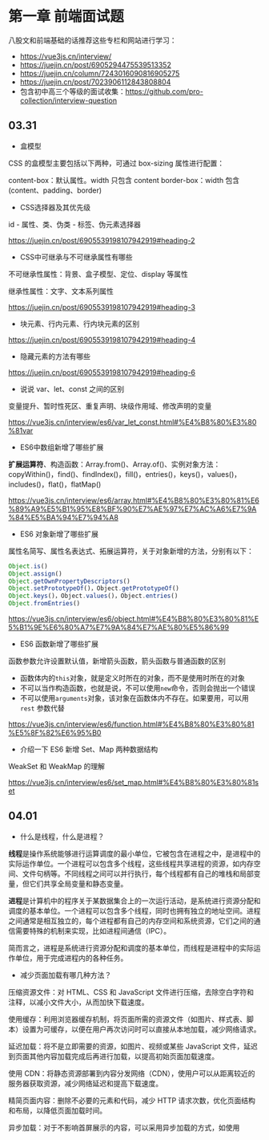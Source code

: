# 第一章 前端面试题

八股文和前端基础的话推荐这些专栏和网站进行学习：

- https://vue3js.cn/interview/
- https://juejin.cn/post/6905294475539513352
- https://juejin.cn/column/7243016090816905275
- https://juejin.cn/post/7023906112843808804
- 包含初中高三个等级的面试收集：https://github.com/pro-collection/interview-question



## 03.31

- 盒模型

CSS 的盒模型主要包括以下两种，可通过 box-sizing 属性进行配置：

content-box：默认属性。width 只包含 content
border-box：width 包含 (content、padding、border)



- CSS选择器及其优先级

id - 属性、类、伪类 - 标签、伪元素选择器

https://juejin.cn/post/6905539198107942919#heading-2



- CSS中可继承与不可继承属性有哪些

不可继承性属性：背景、盒子模型、定位、display 等属性

继承性属性：文字、文本系列属性

https://juejin.cn/post/6905539198107942919#heading-3



- 块元素、行内元素、行内块元素的区别

https://juejin.cn/post/6905539198107942919#heading-4



- 隐藏元素的方法有哪些

https://juejin.cn/post/6905539198107942919#heading-6



- 说说 var、let、const 之间的区别

变量提升、暂时性死区、重复声明、块级作用域、修改声明的变量

https://vue3js.cn/interview/es6/var_let_const.html#%E4%B8%80%E3%80%81var



- ES6中数组新增了哪些扩展

**扩展运算符**、构造函数：Array.from()、Array.of()、实例对象方法：copyWithin()，find()、findIndex()，fill()，entries()，keys()，values()，includes()，flat()，flatMap()

https://vue3js.cn/interview/es6/array.html#%E4%B8%80%E3%80%81%E6%89%A9%E5%B1%95%E8%BF%90%E7%AE%97%E7%AC%A6%E7%9A%84%E5%BA%94%E7%94%A8



- ES6 对象新增了哪些扩展

属性名简写、属性名表达式、拓展运算符，关于对象新增的方法，分别有以下：
```js
Object.is()
Object.assign()
Object.getOwnPropertyDescriptors()
Object.setPrototypeOf()，Object.getPrototypeOf()
Object.keys()，Object.values()，Object.entries()
Object.fromEntries()
```
https://vue3js.cn/interview/es6/object.html#%E4%B8%80%E3%80%81%E5%B1%9E%E6%80%A7%E7%9A%84%E7%AE%80%E5%86%99



- ES6 函数新增了哪些扩展

函数参数允许设置默认值，新增箭头函数，箭头函数与普通函数的区别

- 函数体内的`this`对象，就是定义时所在的对象，而不是使用时所在的对象
- 不可以当作构造函数，也就是说，不可以使用`new`命令，否则会抛出一个错误
- 不可以使用`arguments`对象，该对象在函数体内不存在。如果要用，可以用 `rest` 参数代替

https://vue3js.cn/interview/es6/function.html#%E4%B8%80%E3%80%81%E5%8F%82%E6%95%B0



- 介绍一下 ES6 新增 Set、Map 两种数据结构

WeakSet 和 WeakMap 的理解

https://vue3js.cn/interview/es6/set_map.html#%E4%B8%80%E3%80%81set



## 04.01

- 什么是线程，什么是进程？

**线程**是操作系统能够进行运算调度的最小单位，它被包含在进程之中，是进程中的实际运作单位。一个进程可以包含多个线程，这些线程共享进程的资源，如内存空间、文件句柄等。不同线程之间可以并行执行，每个线程都有自己的堆栈和局部变量，但它们共享全局变量和静态变量。

**进程**是计算机中的程序关于某数据集合上的一次运行活动，是系统进行资源分配和调度的基本单位。一个进程可以包含多个线程，同时也拥有独立的地址空间。进程之间通常是相互独立的，每个进程都有自己的内存空间和系统资源，它们之间的通信需要特殊的机制来实现，比如进程间通信（IPC）。

简而言之，进程是系统进行资源分配和调度的基本单位，而线程是进程中的实际运作单位，用于完成进程内的各种任务。



- 减少页面加载有哪几种方法？

压缩资源文件：对 HTML、CSS 和 JavaScript 文件进行压缩，去除空白字符和注释，以减小文件大小，从而加快下载速度。

使用缓存：利用浏览器缓存机制，将页面所需的资源文件（如图片、样式表、脚本）设置为可缓存，以便在用户再次访问时可以直接从本地加载，减少网络请求。

延迟加载：将不是立即需要的资源，如图片、视频或某些 JavaScript 文件，延迟到页面其他内容加载完成后再进行加载，以提高初始页面加载速度。

使用 CDN：将静态资源部署到内容分发网络（CDN），使用户可以从距离较近的服务器获取资源，减少网络延迟和提高下载速度。

精简页面内容：删除不必要的元素和代码，减少 HTTP 请求次数，优化页面结构和布局，以降低页面加载时间。

异步加载：对于不影响首屏展示的内容，可以采用异步加载的方式，如使用<script>标签的async和defer属性，使页面在下载 JavaScript 文件时能够同时加载其他内容。



- Promis 的应用

https://vue3js.cn/interview/es6/promise.html#%E4%B8%80%E3%80%81%E4%BB%8B%E7%BB%8D



- 原型与原型链

```js
function Cat() {}
const cat = new Cat()

// 原型链
cat.__proto__ = Cat.ProtoType
Cat.ProtoType.__proto__ = Object.Prototype
Object.Prototype = null
```

ProtoType 称为构造函数的原型，当要获取一个对象的属性和方法时，就可以通过原型链层层追溯

https://juejin.cn/post/6844903989088092174



- 浅拷贝和深拷贝的什么，利用循环递归的方式手写深拷贝

https://vue3js.cn/interview/JavaScript/copy.html#%E4%B8%80%E3%80%81%E6%95%B0%E6%8D%AE%E7%B1%BB%E5%9E%8B%E5%AD%98%E5%82%A8



- 什么是闭包

例如计数器、延迟调用、回调等闭包的应用，其核心思想还是创建私有变量和延长变量的生命周期

https://vue3js.cn/interview/JavaScript/closure.html#%E4%B8%80%E3%80%81%E6%98%AF%E4%BB%80%E4%B9%88



- 谈谈对 this 对象的理解

https://vue3js.cn/interview/JavaScript/this.html#%E4%B8%80%E3%80%81%E5%AE%9A%E4%B9%89



- 说说 JavaScript 中的事件模型

https://vue3js.cn/interview/JavaScript/event_Model.html




- typeof 与 instanceof 区别

https://vue3js.cn/interview/JavaScript/typeof_instanceof.html#%E4%B8%80%E3%80%81typeof



- 说说你对事件循环的理解

同步任务、异步任务，宏任务、微任务

https://vue3js.cn/interview/JavaScript/event_loop.html




- react 与 vue 数组中 key 的作用是什么

diff算法需要比对虚拟dom的修改，然后异步的渲染到页面中，当出现大量相同的标签时，vnode会首先判断key和标签名是否一致，如果一致再去判断子节点一致，使用key可以帮助diff算法提升判断的速度，在页面重新渲染时更快消耗更少

https://q.shanyue.tech/fe/react/72



- 什么是 virtual DOM

打开了函数式 UI 编程的大门，dom 把渲染过程抽象化了，从而使得组件的抽象能力也得到提升，并且可以适配 DOM 以外的渲染目标。Virtual DOM 在牺牲(牺牲很关键)部分性能的前提下，增加了可维护性

https://q.shanyue.tech/fe/react/70



- React hooks 的优点有哪些

点击链接查看和 Kimi 智能助手的对话 https://kimi.moonshot.cn/share/co7a4l9hd0n1ufg6hfcg



- 有哪些常见的 React Hooks？

https://vue3js.cn/interview/React/React%20Hooks.html



- zustand 的优点

https://kimi.moonshot.cn/share/co5aruhhmfr8ji71aqvg





## 04.02

从今天开始主要针对这篇专栏进行八股文的背诵：https://juejin.cn/column/7243016090816905275

- Computed 和 Watch 的区别
- 常见的事件修饰符及其作用
- v-if 和 v-show 的区别
- data 为什么是一个函数而不是对象
- 谈谈MVVM架构
- 使用 Object.defineProperty() 来进行数据劫持有什么缺点？
- 双向数据绑定的原理
- 说一下Vue的生命周期
- 说说 Vue Router 的 hash模式
- Reac生命周期是怎样的?
- 虚拟DOM实现原理?
- setState到底是异步还是同步?
- React如何进行组件/逻辑复用?
- redux的工作流程?
- Vuex 是什么？核心流程？



## 04.03
从今天继续针对这篇专栏进行八股文的背诵：https://juejin.cn/column/7243016090816905275

- Vue3.0有什么更新
- defineProperty和proxy的区别
- Diff 算法
- Vue 为什么要设置 key？
- 为什么不建议用index作为key?
- React 合成事件是什么？
- 用过哪些 React Hook
- React Hooks 原理？



JS 基础这一块面试题也得加强：https://juejin.cn/post/7244335987575521336#heading-0

- 为什么0.1+0.2 ! == 0.3，精度丢失问题
- typeof null 输出 object 的原因分析
- 箭头函数的 this 指向情况：https://juejin.cn/post/7310415386405765159
- JS 的 new 操作符做了哪些事情
- 垃圾回收机制
- 哪些情况会导致内存泄漏



## 04.04

- React中组件之间如何通信？

https://vue3js.cn/interview/React/communication.html



- 说说对React中类组件和函数组件的理解？有什么区别？

https://vue3js.cn/interview/React/class_function%20component.html



- 说说对高阶组件的理解？应用场景?

把通用的逻辑放在高阶组件中，对组件实现一致的处理，从而实现代码的复用

所以，高阶组件的主要功能是封装并分离组件的通用逻辑，让通用逻辑在组件间更好地被复用

https://vue3js.cn/interview/React/High%20order%20components.html




- 说说你是如何提高组件的渲染效率的？

父组件渲染导致子组件渲染，子组件并没有发生任何改变，这时候就可以从避免无谓的渲染

https://vue3js.cn/interview/React/improve_render.html



- Vue组件之间的通信方式都有哪些？

https://vue3js.cn/interview/vue/communication.html



- Vue3.0 所采用的 Composition Api 与 Vue2.x 使用的 Options Api 有什么不同？

https://vue3js.cn/interview/vue3/composition.html



- **双向数据绑定是什么，如何简单的手动实现？（难点）**

先讲一遍 MVVM 架构，再讲一下 Vue 是如何实现双向数据绑定的，手写双向数据绑定的原理

https://vue3js.cn/interview/vue/bind.html



- **什么是 Diff 算法（难点）**

https://juejin.cn/post/7250012486992511033#heading-25



- Javascript 本地存储的方式有哪些？区别及应用场景？

https://vue3js.cn/interview/JavaScript/cache.html



- 说说 Javascript 数字精度丢失的问题，如何解决？

计算机存储双精度浮点数需要先把十进制数转换为二进制的科学记数法的形式，**因为存储时有位数限制（64位），并且某些十进制的浮点数在转换为二进制数时会出现无限循环，会造成二进制的舍入操作(0舍1入)，当再转换为十进制时就造成了计算误差**

https://vue3js.cn/interview/JavaScript/loss_accuracy.html



- 如何判断一个元素是否在可视区域中？

https://vue3js.cn/interview/JavaScript/visible.html



- 什么是 CSRF 攻击？

https://juejin.cn/post/7256702654578409532#heading-0



- **进程与线程的概念**

https://juejin.cn/post/7256702654578409532#heading-2



- **对浏览器的缓存机制的理解？强缓存和协商缓存？**

https://juejin.cn/post/7256702654578409532#heading-3



- 浏览器的渲染过程

https://vue3js.cn/interview/http/after_url.html#%E9%A1%B5%E9%9D%A2%E6%B8%B2%E6%9F%93



- 说说地址栏输入 URL 敲下回车后发生了什么

URL 解析、DNS 查询、TCP 连接、HTTP 请求、响应请求、响应资源解析、页面渲染

https://vue3js.cn/interview/http/after_url.html



## 04.05

- 说说TCP为什么需要三次握手和四次挥手？

https://vue3js.cn/interview/http/handshakes_waves.html



- 说说HTTP 常见的状态码有哪些，适用场景

https://vue3js.cn/interview/http/status.html



- css 加载会造成阻塞吗？

https://juejin.cn/post/7256702654578409532#heading-5



- 重排（回流）和重绘有什么区别，什么会引发重排，什么会引发重绘

https://juejin.cn/post/7256702654578409532#heading-6



- **什么是同源策略**

同源策略是一种规定，它是浏览器最核心也是最基本的安全功能，如果缺少了同源策略浏览器的安全功能将会受到影响。所谓同源是指：域名、协议、端口相同，同源策略又分为以下两种：XMLHttpRequest 同源策略、DOM 同源策略

https://juejin.cn/post/7256702654578409532#heading-9



- **如何解决跨域问题**

CORS：跨域资源共享，只要服务端添加一个 `Access-Control-Allow-Origin` 请求头设置为我们的目标域名，这个 HTTP 头就决定浏览器允许我们获取跨域请求的响应

JSONP：它的原理就是利用 `<script>` 标签没有跨域限制，通过 `<script>` 标签 src 属性，发送带有 `callback` 函数的 **GET请求**，服务端将接口返回数据拼凑到 `callback` 函数中，返回给浏览器，从而前端再利用 `callback` 函数拿到返回的数据

Proxy：网络代理模式，有以下几种解决方案：1. 我们可以通过 `webpack` 为我们起一个本地服务器作为请求的代理对象，通过该服务器转发请求至目标服务器，得到结果再转发给前端 2. 此外还可通过一些 node 服务端比如 express 实现代理请求转发 3. 最后是直接可以在服务器上配置 Nginx 实现反向代理从而实现跨域

https://juejin.cn/post/7256702654578409532#heading-10

https://vue3js.cn/interview/vue/cors.html



## 04.06

- async 与 await，`await` 会阻塞下面的代码（即加入微任务队列）

https://vue3js.cn/interview/JavaScript/event_loop.html#%E4%B8%89%E3%80%81async%E4%B8%8Eawait



- git rebase 和 git merge 的区别？

https://juejin.cn/post/7257441472458604599#heading-7



- JS 继承有哪些？有什么优缺点？

原型链继承、构造函数继承、组合继承、使用 `Object.create` 实现浅拷贝对象、寄生组合式继承（class 语法糖采用形式）

https://vue3js.cn/interview/JavaScript/inherit.html



# 第二章 前端笔试题

 ## 04.05

今天主要参考文章：https://juejin.cn/post/6959043611161952269

- 异步&事件循环（1 - 12）



## 04.06

今天主要参考文章：https://juejin.cn/post/6959043611161952269





# 第三章 算法与手写

## 04.04

今天的手写题主要参考：https://juejin.cn/post/7023906112843808804#heading-0

- 手写 new 操作符

- 手写科里化函数
- 使用setTimeout构建setInterval
- 手写instanceof
- 实现一个LRU缓存函数，可获取数据和写入数据，如果数据量超出时则删除最久未使用的数据值



## 04.05

今天的手写题主要参考：https://juejin.cn/post/7023906112843808804#heading-13

- 简单实现 发布订阅模式
- 实现JSON.parse
- 递归循环实现基础的深拷贝：https://vue3js.cn/interview/JavaScript/copy.html
- 手写防抖和节流
- 手写数组去重
- 手写 call、apply
- 手写bind，既要实现改变指向又要兼容构造函数



## 04.06

今天的手写题主要参考：https://juejin.cn/post/6994594642280857630

- 手写 Promise，实现基本 Promise 回调与 then 链式调用
- 手写 Promise.all
- 手写 Promise.race
- 手写 Promise.allSettled



- 冒泡排序

https://www.hello-algo.com/chapter_sorting/bubble_sort/



- 插入排序

https://www.hello-algo.com/chapter_sorting/insertion_sort/#1141



- 快速排序

https://www.hello-algo.com/chapter_sorting/quick_sort/





# 第四章 项目难点

## 小智问卷

- 介绍项目

首先进入全部问卷，展示我的列表卡片渲染，讲解一下这里展示了当前用户所有的问卷信息列表，展示卡片的所有按钮，列表实现了响应式排列、顶部可通过过滤条件获取问卷列表。展示星标问卷、回收站等页面。

讲解项目中封装了全局弹窗组件，点击个人中心进行展示。然后退出登录，展示用户登录页和注册页，讲解发送验证码的使用，前端封装了滑动验证的模态框，后端实现了阿里云手机发送验证码业务。

之后页面展示问卷编辑器，选中画布上的问卷组件即可修改组件的信息。展示左侧添加可复用的问卷组件。展示拖拽排序，展示上方编辑器工具栏。点击发布问卷，展示问卷统计页面和图表信息。

点击投放问卷进入答卷表单页面，回答一个表单后提交即可，演示到此结束。



- 为什么想做这样一个项目

毕业设计、接触过问卷系统的使用、开发一套实用性网站系统、用到自己学过的技术栈、全栈开发、巩固编程能力

点击链接查看和 Kimi 智能助手的对话 https://kimi.moonshot.cn/share/co6kvhhkqq4ojc0mpg90



- 问卷编辑器开发

首先第一个难点就是问卷编辑器的开发，不仅要配置问卷组件数据结构，使其能够灵活扩展和复用。另外还要便于大量问卷数据进行存储。图层、画布、属性表单，三者的数据如何联动？

1. `src/components/QuestionGenerator/QuestionCheckbox/components/Component.tsx` 组件负责画布展示
2. `src/components/QuestionGenerator/QuestionCheckbox/components/PropComponent.tsx` 组件负责提供属性表单
3. `src/views/EditQuestion/index.tsx` 页面组件只需根据问卷生成器提供的问卷配置进行规范的渲染即可
4. 然后前端只需维护好的问卷组件列表 `questionComInfoList`，调用保存接口时返回给后端存储即可



- 答卷表单的开发

首先是基于 Antd 的 From 进行了二次封装，使得无需编写冗余的 tsx 代码只需要一份简单的配置对象即可一键式生成一份表单。然后再在答卷生成页面 `src/views/AnswerForm/components/FormWrapper.tsx` 中编写了一个函数进行问卷组件类型到表单组件类型的映射，从而利用 `questionComInfoList` 一键式生成答卷表单



## Vue3 项目

Vue3 项目由于电脑本地没有拉取代码，无法本地调试，具体代码设计可以查看 Github 上的项目，里面也有记录这个项目的开发笔记，Vue3 项目和小程序项目都是去年上半年写的，这边可能不太好做演示。这两个技术栈我这边入职前肯定会复习复习，再写个小项目练练手。



## 公司项目

关于公司项目能学到的经验就是：

1. 首次接触到企业级别的大型项目，从搭建开发环境到项目运行起来踩了一点坑但也学到的经验。

2. 公司是进行多人开发的，于是针对 Git 的掌握程度也得到了提高，熟悉了常用的分支操作、合并操作、处理冲突还有发版提交
3. 学习了丰富的组件封装思想，像复杂的页面级通用表格组件还有根据后端返回的档案数据动态生成页面级查询组件
4. 学到了与后端进行接口联调的经验，更深入的了解了从反向代理到接口响应的流程
5. 参与了产品需求迭代的周期性开发，有了和产品、测试修复缺陷的沟通经验



# 第五章 非技术面

## 自我介绍

个人信息、前端接触时间、技术栈、实习经历、项目经历、笔记、未来规划

您好，我叫陈智毅，来自江西新余，本科就读的是东华理工大学通信工程专业24届应届生。我这边的话接触前端有两年的时间了。当前主要技术栈是 React 开发，有过 6 个月中厂实习经历，实习的主要任务是针对一套SaaS系统进行一些需求迭代的工作。项目经历的话 React、Vue、小程序和服务端都有开发过。平常喜欢逛一些技术社区丰富自己的技术，另外还喜欢做一些笔记记录自己的工作总结和学习心得。关于前端未来规划的话可能想接触一下移动端方面的知识，包括一些跨平台框架和安卓原生开发，另外今年也学了 SpringBoot 框架开发了一套服务端系统，因此未来也可能考虑往全栈方向发展。我的自我介绍结束了，谢谢。



## 非技术问题

- 为什么选择前端这条路

兴趣、做个人项目、人才需求、前端社区

首先肯定对前端更有兴趣一点，然后个人也比较喜欢敲代码，写自己喜欢的项目。然后就是我觉得前端这个行业有人才需求，也很有前景，意味着就有更多的就业机会和发展空间。最后就是在互联网上前端的社区和资源特别丰富，可以从中学习、分享经验，获得支持和帮助。 



- 平时是如何学习前端的

自学能力、官网文档、技术博客、项目练手

对于编程这一块，我自学能力还可以，一般接触一项技术栈首先是去它的官网浏览一遍，然后会去参考一些博客和教程。最后就是直接通过项目实践，并且会同步记录学习笔记以此加深影响。另外还会去逛一些前端开源社区和开发者社区交流开发经验



## 个人反问

- 研发部的工作时间安排
- 公司项目大概的业务，项目的技术栈
- 前面不清楚的问题请教
- 可以评价一下我今天面试的表现吗？有哪些地方需要改进的呢
